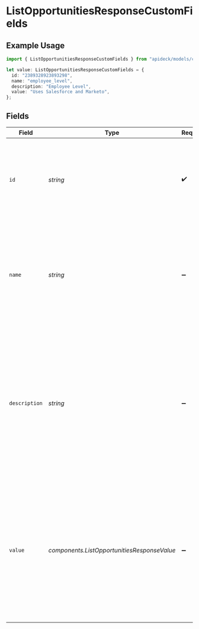 # ListOpportunitiesResponseCustomFields

## Example Usage

```typescript
import { ListOpportunitiesResponseCustomFields } from "apideck/models/components";

let value: ListOpportunitiesResponseCustomFields = {
  id: "2389328923893298",
  name: "employee_level",
  description: "Employee Level",
  value: "Uses Salesforce and Marketo",
};
```

## Fields

| Field                                                                                                                                                                                                                                                                                                                    | Type                                                                                                                                                                                                                                                                                                                     | Required                                                                                                                                                                                                                                                                                                                 | Description                                                                                                                                                                                                                                                                                                              | Example                                                                                                                                                                                                                                                                                                                  |
| ------------------------------------------------------------------------------------------------------------------------------------------------------------------------------------------------------------------------------------------------------------------------------------------------------------------------ | ------------------------------------------------------------------------------------------------------------------------------------------------------------------------------------------------------------------------------------------------------------------------------------------------------------------------ | ------------------------------------------------------------------------------------------------------------------------------------------------------------------------------------------------------------------------------------------------------------------------------------------------------------------------ | ------------------------------------------------------------------------------------------------------------------------------------------------------------------------------------------------------------------------------------------------------------------------------------------------------------------------ | ------------------------------------------------------------------------------------------------------------------------------------------------------------------------------------------------------------------------------------------------------------------------------------------------------------------------ |
| `id`                                                                                                                                                                                                                                                                                                                     | *string*                                                                                                                                                                                                                                                                                                                 | :heavy_check_mark:                                                                                                                                                                                                                                                                                                       | A unique string identifier for each custom field within the opportunity. This ID is essential for referencing and managing specific custom fields programmatically.                                                                                                                                                      | 2389328923893298                                                                                                                                                                                                                                                                                                         |
| `name`                                                                                                                                                                                                                                                                                                                   | *string*                                                                                                                                                                                                                                                                                                                 | :heavy_minus_sign:                                                                                                                                                                                                                                                                                                       | The display name of the custom field, provided as a string. This name is used to identify the custom field in user interfaces and reports, making it easier for users to understand the purpose of the field.                                                                                                            | employee_level                                                                                                                                                                                                                                                                                                           |
| `description`                                                                                                                                                                                                                                                                                                            | *string*                                                                                                                                                                                                                                                                                                                 | :heavy_minus_sign:                                                                                                                                                                                                                                                                                                       | This property contains additional information about a custom field associated with an opportunity. It is a string that provides context or details that are not covered by standard fields, allowing for more tailored data representation. This field is optional and may be empty if no extra information is provided. | Employee Level                                                                                                                                                                                                                                                                                                           |
| `value`                                                                                                                                                                                                                                                                                                                  | *components.ListOpportunitiesResponseValue*                                                                                                                                                                                                                                                                              | :heavy_minus_sign:                                                                                                                                                                                                                                                                                                       | The value assigned to a custom field for an opportunity, represented as a string. This property holds specific data that can vary depending on the custom field's purpose, such as a numeric value, text, or other relevant information. It is optional and may be empty if no value is set.                             |                                                                                                                                                                                                                                                                                                                          |